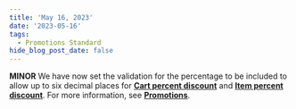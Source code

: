 ```yaml
---
title: 'May 16, 2023'
date: '2023-05-16'
tags:
  - Promotions Standard
hide_blog_post_date: false
---
```


**MINOR** We have now set the validation for the percentage to be included to allow up to six decimal places for **[Cart percent discount](https://elasticpath.dev/docs/promotions/promotion-management/create-a-cart-percent-discount-promotion)** and **[Item percent discount](https://elasticpath.dev/docs/promotions/promotion-management/create-item-percent-discount-promotion)**. For more information, see **[Promotions](https://elasticpath.dev/docs/promotions/promotions-overview)**.
